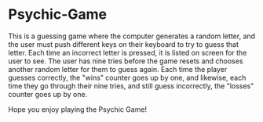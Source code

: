 # Psychic-Game

This is a guessing game where the computer generates a random letter, and the user must push different keys on their keyboard to try to guess that letter. Each time an incorrect letter is pressed, it is listed on screen for the user to see. The user has nine tries before the game resets and chooses another random letter for them to guess again. Each time the player guesses correctly, the "wins" counter goes up by one, and likewise, each time they go through their nine tries, and still guess incorrectly, the "losses" counter goes up by one. 

Hope you enjoy playing the Psychic Game! 
